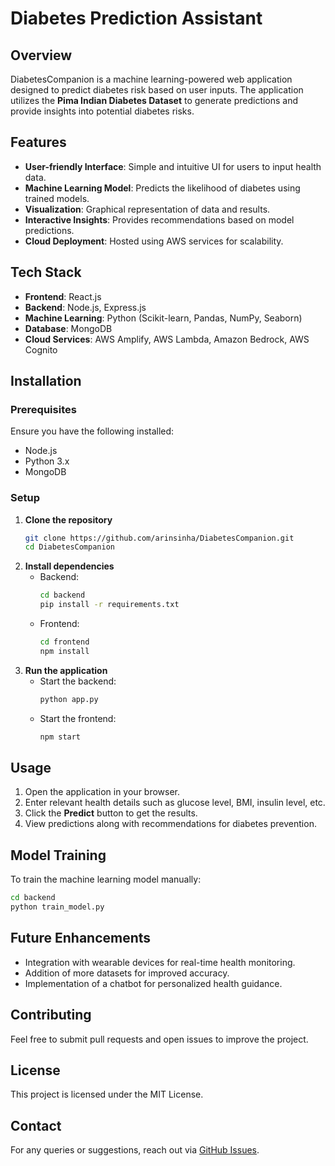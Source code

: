 # Diabetes Prediction Assistant

## Overview
DiabetesCompanion is a machine learning-powered web application designed to predict diabetes risk based on user inputs. The application utilizes the **Pima Indian Diabetes Dataset** to generate predictions and provide insights into potential diabetes risks.

## Features
- **User-friendly Interface**: Simple and intuitive UI for users to input health data.
- **Machine Learning Model**: Predicts the likelihood of diabetes using trained models.
- **Visualization**: Graphical representation of data and results.
- **Interactive Insights**: Provides recommendations based on model predictions.
- **Cloud Deployment**: Hosted using AWS services for scalability.

## Tech Stack
- **Frontend**: React.js
- **Backend**: Node.js, Express.js
- **Machine Learning**: Python (Scikit-learn, Pandas, NumPy, Seaborn)
- **Database**: MongoDB
- **Cloud Services**: AWS Amplify, AWS Lambda, Amazon Bedrock, AWS Cognito

## Installation
### Prerequisites
Ensure you have the following installed:
- Node.js
- Python 3.x
- MongoDB

### Setup
1. **Clone the repository**
   ```sh
   git clone https://github.com/arinsinha/DiabetesCompanion.git
   cd DiabetesCompanion
   ```
2. **Install dependencies**
   - Backend:
     ```sh
     cd backend
     pip install -r requirements.txt
     ```
   - Frontend:
     ```sh
     cd frontend
     npm install
     ```
3. **Run the application**
   - Start the backend:
     ```sh
     python app.py
     ```
   - Start the frontend:
     ```sh
     npm start
     ```

## Usage
1. Open the application in your browser.
2. Enter relevant health details such as glucose level, BMI, insulin level, etc.
3. Click the **Predict** button to get the results.
4. View predictions along with recommendations for diabetes prevention.

## Model Training
To train the machine learning model manually:
```sh
cd backend
python train_model.py
```

## Future Enhancements
- Integration with wearable devices for real-time health monitoring.
- Addition of more datasets for improved accuracy.
- Implementation of a chatbot for personalized health guidance.

## Contributing
Feel free to submit pull requests and open issues to improve the project.

## License
This project is licensed under the MIT License.

## Contact
For any queries or suggestions, reach out via [GitHub Issues](https://github.com/arinsinha/DiabetesCompanion/issues).

